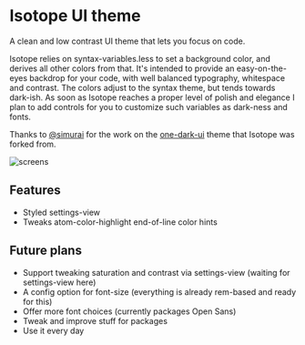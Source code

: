 # Isotope UI theme

A clean and low contrast UI theme that lets you focus on code.

Isotope relies on syntax-variables.less to set a background color, and derives all other colors from that. It's intended to provide an easy-on-the-eyes backdrop for your code, with well balanced typography, whitespace and contrast. The colors adjust to the syntax theme, but tends towards dark-ish. As soon as Isotope reaches a proper level of polish and elegance I plan to add controls for you to customize such variables as dark-ness and fonts.

Thanks to [@simurai](https://github.com/simurai) for the work on the [one-dark-ui](https://github.com/atom/one-dark-ui) theme that Isotope was forked from.

![screens](https://github.com/braver/isotope-ui/raw/master/resources/images/screens.gif)

## Features

- Styled settings-view
- Tweaks atom-color-highlight end-of-line color hints

## Future plans

- Support tweaking saturation and contrast via settings-view (waiting for settings-view here)
- A config option for font-size (everything is already rem-based and ready for this)
- Offer more font choices (currently packages Open Sans)
- Tweak and improve stuff for packages
- Use it every day
